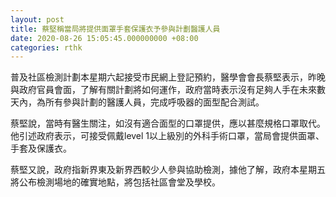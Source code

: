 ```yaml
---
layout: post
title: 蔡堅稱當局將提供面罩手套保護衣予參與計劃醫護人員
date: 2020-08-26 15:05:45.000000000 +08:00
categories: rthk
---
```


普及社區檢測計劃本星期六起接受市民網上登記預約，醫學會會長蔡堅表示，昨晚與政府官員會面，了解有關計劃將如何運作，政府當時表示沒有足夠人手在未來數天內，為所有參與計劃的醫護人員，完成呼吸器的面型配合測試。

蔡堅說，當時有醫生關注，如沒有適合面型的口罩提供，應以甚麼規格口罩取代。他引述政府表示，可接受佩戴level 1以上級別的外科手術口罩，當局會提供面罩、手套及保護衣。

蔡堅又說，政府指新界東及新界西較少人參與協助檢測，據他了解，政府本星期五將公布檢測場地的確實地點，將包括社區會堂及學校。

